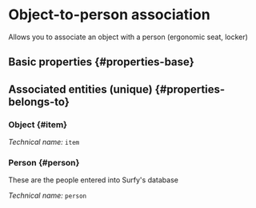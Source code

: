 # Object-to-person association
<!--- THIS FILE IS GENERATED PLEASE DO NOT EDIT IT DIRECTLY --->

Allows you to associate an object with a person (ergonomic seat, locker)

<OH code="itemToPerson"/>


## Basic properties {#properties-base}



## Associated entities (unique) {#properties-belongs-to}

### Object {#item}



*Technical name:* ```item```
<PH code="itemToPerson:item"/>

### Person {#person}

These are the people entered into Surfy's database

*Technical name:* ```person```
<PH code="itemToPerson:person"/>





